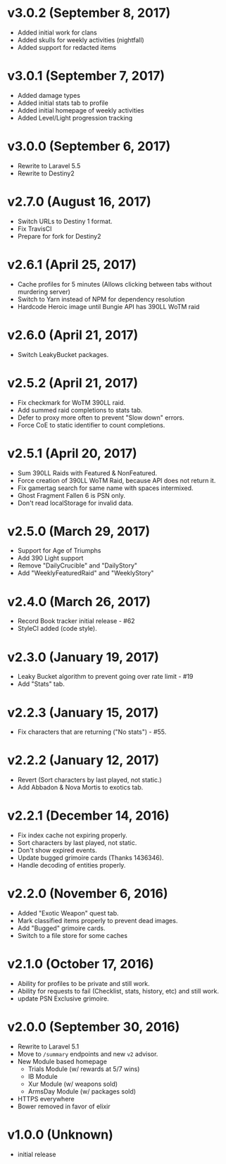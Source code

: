 # v3.0.2 (September 8, 2017)
 * Added initial work for clans
 * Added skulls for weekly activities (nightfall)
 * Added support for redacted items

# v3.0.1 (September 7, 2017)
 * Added damage types
 * Added initial stats tab to profile
 * Added initial homepage of weekly activities
 * Added Level/Light progression tracking

# v3.0.0 (September 6, 2017)
 * Rewrite to Laravel 5.5
 * Rewrite to Destiny2

# v2.7.0 (August 16, 2017)
 * Switch URLs to Destiny 1 format.
 * Fix TravisCI
 * Prepare for fork for Destiny2

# v2.6.1 (April 25, 2017)
 * Cache profiles for 5 minutes (Allows clicking between tabs without murdering server)
 * Switch to Yarn instead of NPM for dependency resolution
 * Hardcode Heroic image until Bungie API has 390LL WoTM raid

# v2.6.0 (April 21, 2017)
 * Switch LeakyBucket packages.

# v2.5.2 (April 21, 2017)
 * Fix checkmark for WoTM 390LL raid.
 * Add summed raid completions to stats tab.
 * Defer to proxy more often to prevent "Slow down" errors.
 * Force CoE to static identifier to count completions.

# v2.5.1 (April 20, 2017)
 * Sum 390LL Raids with Featured & NonFeatured.
 * Force creation of 390LL WoTM Raid, because API does not return it.
 * Fix gamertag search for same name with spaces intermixed.
 * Ghost Fragment Fallen 6 is PSN only.
 * Don't read localStorage for invalid data.

# v2.5.0 (March 29, 2017)
 * Support for Age of Triumphs
 * Add 390 Light support
 * Remove "DailyCrucible" and "DailyStory"
 * Add "WeeklyFeaturedRaid" and "WeeklyStory"

# v2.4.0 (March 26, 2017)
 * Record Book tracker initial release - #62
 * StyleCI added (code style).

# v2.3.0 (January 19, 2017)
 * Leaky Bucket algorithm to prevent going over rate limit - #19
 * Add "Stats" tab.

# v2.2.3 (January 15, 2017)
 * Fix characters that are returning ("No stats") - #55.

# v2.2.2 (January 12, 2017)
 * Revert (Sort characters by last played, not static.)
 * Add Abbadon & Nova Mortis to exotics tab.

# v2.2.1 (December 14, 2016)
 * Fix index cache not expiring properly.
 * Sort characters by last played, not static.
 * Don't show expired events.
 * Update bugged grimoire cards (Thanks 1436346).
 * Handle decoding of entities properly.

# v2.2.0 (November 6, 2016)
 * Added "Exotic Weapon" quest tab.
 * Mark classified items properly to prevent dead images.
 * Add "Bugged" grimoire cards.
 * Switch to a file store for some caches

# v2.1.0 (October 17, 2016)
 * Ability for profiles to be private and still work.
 * Ability for requests to fail (Checklist, stats, history, etc) and still work.
 * update PSN Exclusive grimoire.

# v2.0.0 (September 30, 2016)
 * Rewrite to Laravel 5.1
 * Move to `/summary` endpoints and new `v2` advisor.
 * New Module based homepage
   * Trials Module (w/ rewards at 5/7 wins)
   * IB Module
   * Xur Module (w/ weapons sold)
   * ArmsDay Module (w/ packages sold)
 * HTTPS everywhere
 * Bower removed in favor of elixir

# v1.0.0 (Unknown)
 * initial release